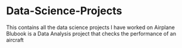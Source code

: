 # Data-Science-Projects
This contains all the data science projects I have worked on
Airplane Blubook is a Data Analysis project that checks the performance of an aircraft
